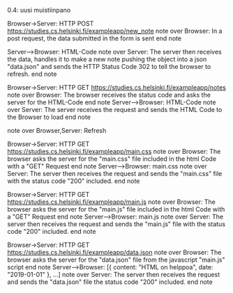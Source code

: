 0.4: uusi muistiinpano

Browser->Server: HTTP POST https://studies.cs.helsinki.fi/exampleapp/new_note
note over Browser:
In a post request, the data submitted in the form is sent 
end note

Server-->Browser: HTML-Code
note over Server:
The server then receives the data, handles it to 
make a new note pushing the object into a json 
"data.json" and sends the HTTP Status Code 302 to 
tell the browser to refresh.
end note

Browser->Server: HTTP GET https://studies.cs.helsinki.fi/exampleapp/notes
note over Browser:
The browser receives the status code and 
asks the server for the HTML-Code 
end note
Server-->Browser: HTML-Code
note over Server:
The server receives the request and sends 
the HTML Code to the Browser to load
end note

note over Browser,Server: Refresh

Browser->Server: HTTP GET https://studies.cs.helsinki.fi/exampleapp/main.css
note over Browser:
The browser asks the server for the "main.css" file
included in the html Code with a "GET" Request
end note
Server-->Browser: main.css
note over Server:
The server then receives the request and sends the 
"main.css" file with the status code "200" included.
end note




Browser->Server: HTTP GET https://studies.cs.helsinki.fi/exampleapp/main.js
note over Browser:
The browser asks the server for the "main.js" file
included in the html Code with a "GET" Request
end note
Server-->Browser: main.js
note over Server:
The server then receives the request and sends 
the "main.js" file with the status code "200" included.
end note

Browser->Server: HTTP GET https://studies.cs.helsinki.fi/exampleapp/data.json
note over Browser:
The browser asks the server for the "data.json" 
file from the javascript "main.js" script
end note
Server-->Browser: [{ content: "HTML on helppoa", date: "2019-01-01" }, ...]
note over Server:
The server then receives the request and sends the "data.json" file
the status code "200" included.
end note
